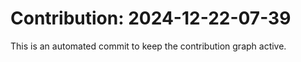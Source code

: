 # Contribution: 2024-12-22-07-39
This is an automated commit to keep the contribution graph active.
